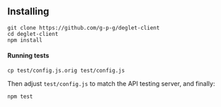 ## Installing

```
git clone https://github.com/g-p-g/deglet-client
cd deglet-client
npm install
```

#### Running tests

```
cp test/config.js.orig test/config.js
```

Then adjust `test/config.js` to match the API testing server, and finally:

```
npm test
```
